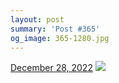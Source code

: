 ```yaml
---
layout: post
summary: 'Post #365'
og_image: 365-1280.jpg
---
```


<p>
  <time>
    <a href="/365">December 28, 2022</a>
  </time>
  <a href="/365">
    <img src="{{ site.assets_url }}/365-640.jpg" srcset="{{ site.assets_url }}/365-320.jpg 320w, {{ site.assets_url }}/365-640.jpg 640w, {{ site.assets_url }}/365-960.jpg 960w, {{ site.assets_url }}/365-1280.jpg 1280w" sizes="(min-width: 700px) 50vw, calc(100vw - 2rem)" />
  </a>
</p>
